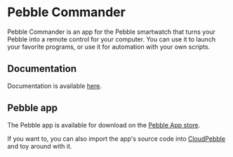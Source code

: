 # Pebble Commander

Pebble Commander is an app for the Pebble smartwatch that turns your Pebble into a remote control for your computer. You can use it to launch your favorite programs, or use it for automation with your own scripts.

## Documentation

Documentation is available [here](http://mrtux.org/projects/commander/docs/).

## Pebble app

The Pebble app is available for download on the [Pebble App store](https://apps.getpebble.com/en_US/application/5672298346ebacd2e6000082).

If you want to, you can also import the app's source code into [CloudPebble](https://cloudpebble.net) and toy around with it.
